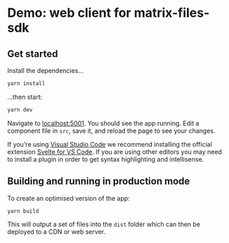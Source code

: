 # Demo: web client for matrix-files-sdk

## Get started

Install the dependencies...

```bash
yarn install
```

...then start:

```bash
yarn dev
```

Navigate to [localhost:5001](http://localhost:5001). You should see the app running. Edit a component file in `src`, save it, and reload the page to see your changes.

If you're using [Visual Studio Code](https://code.visualstudio.com/) we recommend installing the official extension [Svelte for VS Code](https://marketplace.visualstudio.com/items?itemName=svelte.svelte-vscode). 
If you are using other editors you may need to install a plugin in order to get syntax highlighting and intellisense.

## Building and running in production mode

To create an optimised version of the app:

```bash
yarn build
```

This will output a set of files into the `dist` folder which can then be deployed to a CDN or web server.
